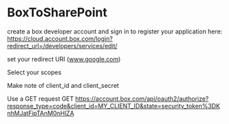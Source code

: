 # BoxToSharePoint

create a box developer account and sign in to register your application 
  here: https://cloud.account.box.com/login?redirect_url=/developers/services/edit/
 
set your redirect URI (www.google.com)

Select your scopes

Make note of client_id and client_secret

Use a GET request
  GET https://account.box.com/api/oauth2/authorize?response_type=code&client_id=MY_CLIENT_ID&state=security_token%3DKnhMJatFipTAnM0nHlZA
